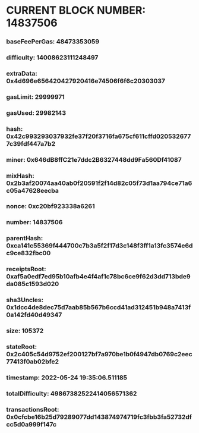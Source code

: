 # CURRENT BLOCK NUMBER: 14837506

### baseFeePerGas: 48473353059
### difficulty: 14008623111248497
### extraData: 0x4d696e656420427920416e74506f6f6c20303037
### gasLimit: 29999971
### gasUsed: 29982143
### hash: 0x42c993293037932fe37f20f3716fa675cf611cffd0205326777c39fdf447a7b2
### miner: 0x646dB8ffC21e7ddc2B6327448dd9Fa560Df41087
### mixHash: 0x2b3af20074aa40ab0f20591f2f14d82c05f73d1aa794ce71a6c05a47628eecba
### nonce: 0xc20bf923338a6261
### number: 14837506
### parentHash: 0xca141c55369f444700c7b3a5f2f17d3c148f3ff1a13fc3574e6dc9ce832fbc00
### receiptsRoot: 0xaf5a0edf7ed95b10afb4e4f4af1c78bc6ce9f62d3dd713bde9da085c1593d020
### sha3Uncles: 0x1dcc4de8dec75d7aab85b567b6ccd41ad312451b948a7413f0a142fd40d49347
### size: 105372
### stateRoot: 0x2c405c54d9752ef200127bf7a970be1b0f4947db0769c2eec77413f0ab02bfe2
### timestamp: 2022-05-24 19:35:06.511185
### totalDifficulty: 49867382522414056571362
### transactionsRoot: 0x0cfcbe16b25d79289077dd143874974719fc3fbb3fa52732dfcc5d0a999f147c
